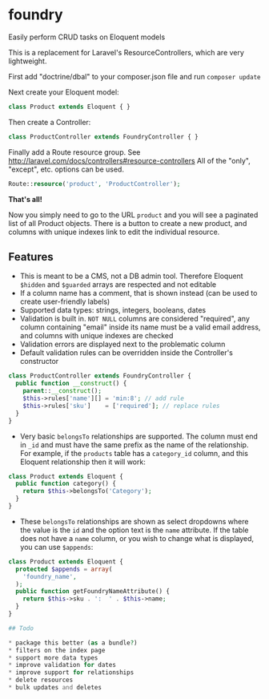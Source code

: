 foundry
=======

Easily perform CRUD tasks on Eloquent models

This is a replacement for Laravel's ResourceControllers, which are very lightweight.

First add "doctrine/dbal" to your composer.json file and run `composer update`

Next create your Eloquent model:

```php
class Product extends Eloquent { }
```

Then create a Controller:

```php
class ProductController extends FoundryController { }
```

Finally add a Route resource group. See http://laravel.com/docs/controllers#resource-controllers
All of the "only", "except", etc. options can be used.

```php
Route::resource('product', 'ProductController');
```

**That's all!**

Now you simply need to go to the URL `product` and you will see a paginated list of all Product objects. There is a button to create a new product, and columns with unique indexes link to edit the individual resource.

## Features

* This is meant to be a CMS, not a DB admin tool. Therefore Eloquent `$hidden` and `$guarded` arrays are respected and not editable
* If a column name has a comment, that is shown instead (can be used to create user-friendly labels)
* Supported data types: strings, integers, booleans, dates
* Validation is built in. `NOT NULL` columns are considered "required", any column containing "email" inside its name must be a valid email address, and columns with unique indexes are checked
* Validation errors are displayed next to the problematic column
* Default validation rules can be overridden inside the Controller's constructor

```php
class ProductController extends FoundryController {
  public function __construct() {
    parent::__construct();
    $this->rules['name'][] = 'min:8'; // add rule
    $this->rules['sku']    = ['required']; // replace rules
  }
}
```
* Very basic `belongsTo` relationships are supported. The column must end in `_id` and must have the same prefix as the name of the relationship. For example, if the `products` table has a `category_id` column, and this Eloquent relationship then it will work:

```php
class Product extends Eloquent {
  public function category() {
    return $this->belongsTo('Category');
  }
}
``` 

* These `belongsTo` relationships are shown as select dropdowns where the value is the `id` and the option text is the `name` attribute. If the table does not have a `name` column, or you wish to change what is displayed, you can use `$appends`:

```php
class Product extends Eloquent {
  protected $appends = array(
    'foundry_name',
  );
  public function getFoundryNameAttribute() {
    return $this->sku . ':  ' . $this->name;
  }
}

## Todo

* package this better (as a bundle?)
* filters on the index page
* support more data types
* improve validation for dates
* improve support for relationships
* delete resources
* bulk updates and deletes
